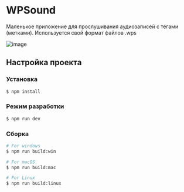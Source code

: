 # WPSound

Маленькое приложение для прослушивания аудиозаписей с тегами (метками).
Используется свой формат файлов .wps

![image](https://github.com/levkopo/wpsound/assets/40952805/a6fb752e-3bc5-4f21-a7d4-fe5d8f9c2aee)

## Настройка проекта

### Установка

```bash
$ npm install
```

### Режим разработки

```bash
$ npm run dev
```

### Сборка

```bash
# For windows
$ npm run build:win

# For macOS
$ npm run build:mac

# For Linux
$ npm run build:linux
```
